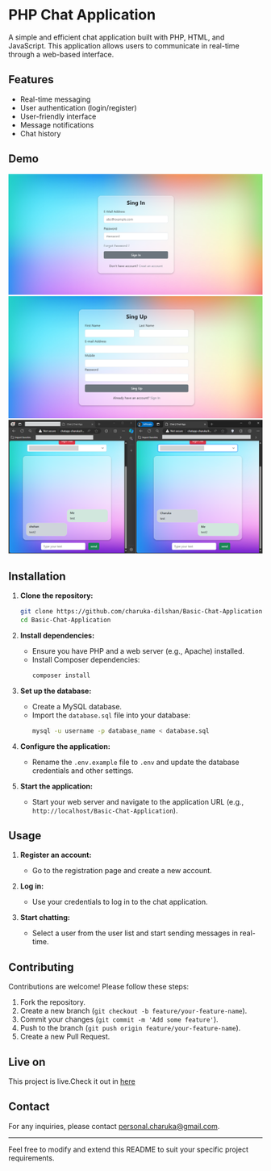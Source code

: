 # PHP Chat Application

A simple and efficient chat application built with PHP, HTML, and JavaScript. This application allows users to communicate in real-time through a web-based interface.

## Features

- Real-time messaging
- User authentication (login/register)
- User-friendly interface
- Message notifications
- Chat history

## Demo

![Chat Application Screenshot](assets/screenshot1.png)
![Chat Application Screenshot](assets/screenshot2.png)
![Chat Application Screenshot](assets/screenshot3.png)

## Installation

1. **Clone the repository:**
    ```sh
    git clone https://github.com/charuka-dilshan/Basic-Chat-Application.git
    cd Basic-Chat-Application
    ```

2. **Install dependencies:**
    - Ensure you have PHP and a web server (e.g., Apache) installed.
    - Install Composer dependencies:
        ```sh
        composer install
        ```

3. **Set up the database:**
    - Create a MySQL database.
    - Import the `database.sql` file into your database:
        ```sh
        mysql -u username -p database_name < database.sql
        ```

4. **Configure the application:**
    - Rename the `.env.example` file to `.env` and update the database credentials and other settings.

5. **Start the application:**
    - Start your web server and navigate to the application URL (e.g., `http://localhost/Basic-Chat-Application`).

## Usage

1. **Register an account:**
    - Go to the registration page and create a new account.

2. **Log in:**
    - Use your credentials to log in to the chat application.

3. **Start chatting:**
    - Select a user from the user list and start sending messages in real-time.

## Contributing

Contributions are welcome! Please follow these steps:

1. Fork the repository.
2. Create a new branch (`git checkout -b feature/your-feature-name`).
3. Commit your changes (`git commit -m 'Add some feature'`).
4. Push to the branch (`git push origin feature/your-feature-name`).
5. Create a new Pull Request.

## Live on

This project is live.Check it out in [here](http://chatapp-charuka.free.nf/)

## Contact

For any inquiries, please contact [personal.charuka@gmail.com](mailto:personal.charuka@gmail.com).

---

Feel free to modify and extend this README to suit your specific project requirements.
